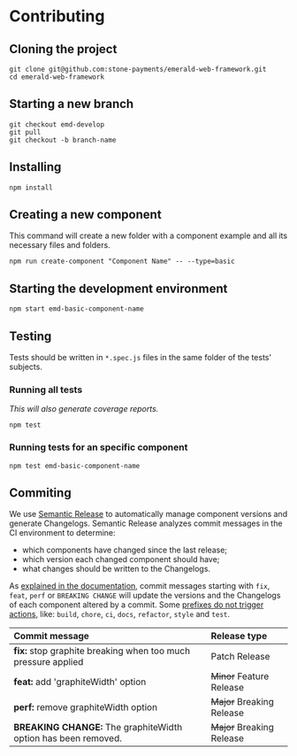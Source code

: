 # Contributing

## Cloning the project

```
git clone git@github.com:stone-payments/emerald-web-framework.git
cd emerald-web-framework
```

## Starting a new branch

```
git checkout emd-develop
git pull
git checkout -b branch-name
```

## Installing

```
npm install
```

## Creating a new component

This command will create a new folder with a component example and all its necessary files and folders.

```
npm run create-component "Component Name" -- --type=basic
```

## Starting the development environment

```
npm start emd-basic-component-name
```

## Testing

Tests should be written in `*.spec.js` files in the same folder of the tests' subjects.

### Running all tests

*This will also generate coverage reports.*

```
npm test
```

### Running tests for an specific component

```
npm test emd-basic-component-name
```

## Commiting

We use [Semantic Release](https://semantic-release.gitbook.io/semantic-release/) to automatically manage component versions and generate Changelogs. Semantic Release analyzes commit messages in the CI environment to determine:

* which components have changed since the last release;
* which version each changed component should have;
* what changes should be written to the Changelogs.

As [explained in the documentation](https://semantic-release.gitbook.io/semantic-release/#commit-message-format), commit messages starting with `fix`, `feat`, `perf` or `BREAKING CHANGE` will update the versions and the Changelogs of each component altered by a commit. Some [prefixes do not trigger actions](https://github.com/angular/angular/blob/22b96b9/CONTRIBUTING.md#type), like: `build`, `chore`, `ci`, `docs`, `refactor`, `style` and `test`.

| Commit message | Release type |
|:---|:---|
| **fix:** stop graphite breaking when too much pressure applied | Patch Release |
| **feat:** add 'graphiteWidth' option | ~~Minor~~ Feature Release |
| **perf:** remove graphiteWidth option | ~~Major~~ Breaking Release |
| **BREAKING CHANGE:** The graphiteWidth option has been removed. | ~~Major~~ Breaking Release |
